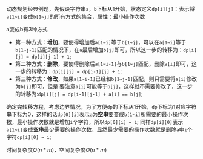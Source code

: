 动态规划经典例题，先假设字符串`a`，`b`下标从1开始，状态定义`dp[i][j]`：表示将`a[1~i]`变成`b[1~j]`的所有方式的集合，属性：最小操作次数

a变成b有3种方式

- 第一种方式：**增加**，要使得增加后`a[1~i]`等于`b[1~j]`，可以在`a[1~i]`等于`b[1~j-1]`匹配的情况下，在`a`最后增加`b[j]`即可，所以这一步的转移为：`dp[i][j] = dp[i][j-1] + 1`; 
- 第二种方式：**删除**，要使得删除后`a[1~i-1]`与`b[1~j]`匹配，删除`a[i]`即可，这一步的转移为：`dp[i][j] = dp[i-1][j] + 1`; 
- 第三种方式：**修改**，如果`a[1~i-1]`已经和`b[1~j-1]`匹配，则只需要将`a[i]`修改为`b[j]`即可，但是
  要注意`a[i]`可能等于`b[j]`，这样就不需要修改了，这一步的转移为:`dp[i][j] = dp[i-1][j-1] + a[i] == b[j]`;

确定完转移方程，考虑边界情况，为了方便`dp`的下标从1开始，`dp`下标为1对应字符串下标为0，这样的话`dp[0][i]`表示`a`为**空串**要变成`b[1~i]`所需要的最小操作次数，最小操作次数就是增加`i`个字符，所以`dp[0][i] = i`; 同样`dp[i][0]`表示`a[1~i]`变成**空串**最少需要的操作次数，显然最少需要的操作次数就是删除`a`中`i`个字符`dp[i][0] = i`;



时间复杂度$O(n*m)$，空间复杂度$O(n*m)$